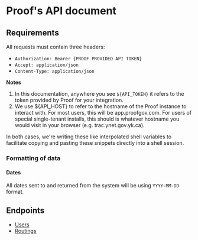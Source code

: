 # Proof's API document

## Requirements
All requests must contain three headers:
* `Authorization: Bearer {PROOF PROVIDED API TOKEN}`
* `Accept: application/json`
* `Content-Type: application/json`

**Notes**

1. In this documentation, anywhere you see `${API_TOKEN}` it refers to the token provided by Proof for your integration.
2. We use ${API_HOST} to refer to the hostname of the Proof instance to interact with. For most users, this will be app.proofgov.com. For users of special single-tenant installs, this should is whatever hostname you would visit in your browser (e.g. trac.ynet.gov.yk.ca).

In both cases, we're writing these like interpolated shell variables to facilitate copying and pasting these snippets directly into a shell session.

### Formatting of data
#### Dates
All dates sent to and returned from the system will be using `YYYY-MM-DD` format.

## Endpoints

* [Users](users-endpoint.md)
* [Routings](routings-endpoint.md)
